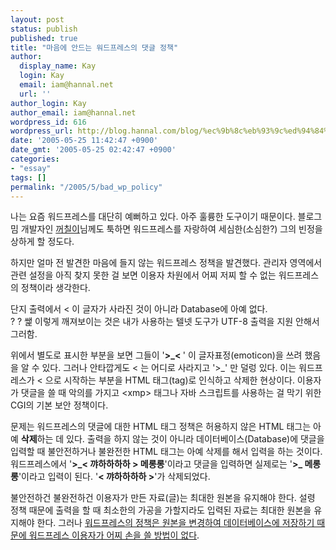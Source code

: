 ```yaml
---
layout: post
status: publish
published: true
title: "마음에 안드는 워드프레스의 댓글 정책"
author:
  display_name: Kay
  login: Kay
  email: iam@hannal.net
  url: ''
author_login: Kay
author_email: iam@hannal.net
wordpress_id: 616
wordpress_url: http://blog.hannal.com/blog/%ec%9b%8c%eb%93%9c%ed%94%84%eb%a0%88%ec%8a%a4%ec%97%90%ec%84%9c-%eb%a7%88%ec%9d%8c%ec%97%90-%ec%95%88%eb%93%9c%eb%8a%94-%ec%a0%95%ec%b1%85/
date: '2005-05-25 11:42:47 +0900'
date_gmt: '2005-05-25 02:42:47 +0900'
categories:
- "essay"
tags: []
permalink: "/2005/5/bad_wp_policy"
---
```

<p>나는 요즘 워드프레스를 대단히 예뻐하고 있다. 아주 훌륭한 도구이기 때문이다. 블로그밈 개발자인 <a href="http://blog.blogmeme.com/stardust">꺼칠이</a>님께도 툭하면 워드프레스를 자랑하여 세심한(소심한?) 그의 빈정을 상하게 할 정도다.</p>
<p>하지만 얼마 전 발견한 마음에 들지 않는 워드프레스 정책을 발견했다. 관리자 영역에서 관련 설정을 아직 찾지 못한 걸 보면 이용자 차원에서 어찌 저찌 할 수 없는 워드프레스의 정책이라 생각한다.</p>
<p class="centerphoto"><img src="http://blog.hannal.com/wp-content/old_uploads/wp_bad_tag.gif" alt="" /><br />
단지 출력에서 &lt; 이 글자가 사라진 것이 아니라 Database에 아예 없다.<br />
? ? 쌡 이렇게 깨져보이는 것은 내가 사용하는 텔넷 도구가 UTF-8 출력을 지원 안해서 그러함.</p>
<p>위에서 별도로 표시한 부분을 보면 그들이 '<strong>>_< </strong>' 이 글자표정(emoticon)을 쓰려 했음을 알 수 있다. 그러나 안타깝게도 &lt; 는 어디로 사라지고 '>_' 만 덜렁 있다. 이는 워드프레스가 < 으로 시작하는 부분을 HTML 태그(tag)로 인식하고 삭제한 현상이다. 이용자가 댓글을 쓸 때 악의를 가지고 &lt;xmp> 태그나 자바 스크립트를 사용하는 걸 막기 위한 CGI의 기본 보안 정책이다.</p>
<p>문제는 워드프레스의 댓글에 대한 HTML 태그 정책은 허용하지 않은 HTML 태그는 아예 </strong><strong>삭제</strong>하는 데 있다. 출력을 하지 않는 것이 아니라 데이터베이스(Database)에 댓글을 입력할 때 불안전하거나 불완전한 HTML 태그는 아예 삭제를 해서 입력을 하는 것이다. 워드프레스에서 '<strong>>_< 꺄하하하하 > 메롱롱</strong>'이라고 댓글을 입력하면 실제로는 '<strong>>_ 메롱롱</strong>'이라고 입력이 된다. '<strong>&lt; 꺄하하하하 ></strong>'가 삭제되었다.</p>
<p>불안전하건 불완전하건 이용자가 만든 자료(글)는 최대한 원본을 유지해야 한다. 설령 정책 때문에 출력을 할 때 최소한의 가공을 가할지라도 입력된 자료는 최대한 원본을 유지해야 한다. 그러나 <u>워드프레스의 정책은 원본을 변경하여 데이터베이스에 저장하기 때문에 워드프레스 이용자가 어찌 손을 쓸 방법이 없다</u>.</p>
